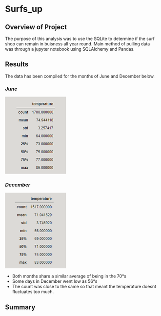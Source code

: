 # Surfs_up

## Overview of Project
The purpose of this analysis was to use the SQLite to determine if the surf shop can remain in buisness all year round.
Main method of pulling data was through a jupyter notebook using SQLAlchemy and Pandas.  

## Results

The data has been compiled for the months of June and December below.

### *June*

![This is an image](Jun.png)

### *December*

![This is an image](Dec.png)

- Both months share a similar average of being in the 70°s
- Some days in December went low as 56°s
- The count was close to the same so that meant the temperature doesnt fluctuates too much.


## Summary

